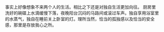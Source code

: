 事实上好像想象不来两个人的生活。相比之下还是对独自生活更加向往。
厨房里洗好的碗碟上水滴缓慢下落，夜晚阳台沉闷的马路间或滚过车声。独自享用浴室里的水蒸气，独自在睡前关上卧室的灯。理所当然，恰当的孤独感以及恰当的安全感，那里是存放我心之所。